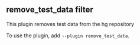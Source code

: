 ## remove_test_data filter

This plugin removes test data from the hg repository

To use the plugin, add
`--plugin remove_test_data`.

